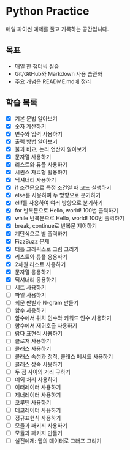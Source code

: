 # Python Practice
매일 파이썬 예제를 풀고 기록하는 공간입니다.

## 목표
- 매일 한 챕터씩 실습
- Git/GitHub와 Markdown 사용 습관화
- 주요 개념은 README.md에 정리

## 학습 목록
- [x] 기본 문법 알아보기
- [x] 숫자 계산하기
- [x] 변수와 입력 사용하기
- [x] 출력 방법 알아보기
- [x] 불과 비교, 논리 연산자 알아보기
- [x] 문자열 사용하기
- [x] 리스트와 튜플 사용하기
- [x] 시퀀스 자료형 활용하기
- [x] 딕셔너리 사용하기
- [x] if 조건문으로 특정 조건일 때 코드 실행하기
- [x] else를 사용하여 두 방향으로 분기하기
- [x] elif를 사용하여 여러 방향으로 분기하기
- [x] for 반복문으로 Hello, world! 100번 출력하기
- [x] while 반복문으로 Hello, world! 100번 출력하기
- [x] break, continue로 반복문 제어하기
- [x] 계단식으로 별 출력하기
- [x] FizzBuzz 문제
- [x] 터틀 그래픽스로 그림 그리기
- [x] 리스트와 튜플 응용하기
- [x] 2차원 리스트 사용하기
- [x] 문자열 응용하기
- [x] 딕셔너리 응용하기
- [ ] 세트 사용하기
- [ ] 파일 사용하기
- [ ] 회문 판별과 N-gram 만들기
- [ ] 함수 사용하기
- [ ] 함수에서 위치 인수와 키워드 인수 사용하기
- [ ] 함수에서 재귀호출 사용하기
- [ ] 람다 표현식 사용하기
- [ ] 클로저 사용하기
- [ ] 클래스 사용하기
- [ ] 클래스 속성과 정적, 클래스 메서드 사용하기
- [ ] 클래스 상속 사용하기
- [ ] 두 점 사이의 거리 구하기
- [ ] 예외 처리 사용하기
- [ ] 이터레이터 사용하기
- [ ] 제너레이터 사용하기
- [ ] 코루틴 사용하기
- [ ] 데코레이터 사용하기
- [ ] 정규표현식 사용하기
- [ ] 모듈과 패키지 사용하기
- [ ] 모듈과 패키지 만들기
- [ ] 실전예제: 웹의 데이터로 그래프 그리기
